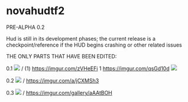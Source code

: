 # novahudtf2


PRE-ALPHA 0.2

Hud is still in its development phases; the current release is a checkpoint/reference if the HUD begins crashing or other related issues

THE ONLY PARTS THAT HAVE BEEN EDITED:

0.1
![](https://imgur.com/zVHeEFi) / (1) https://imgur.com/zVHeEFi  1 https://imgur.com/qsGd10d
![](https://imgur.com/qsGd10d)  

0.2
![](https://imgur.com/a/jCXMSh3)  / https://imgur.com/a/jCXMSh3

0.3
![](https://imgur.com/gallery/aAAtBOH) / https://imgur.com/gallery/aAAtBOH
